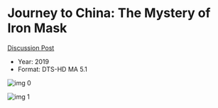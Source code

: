 # Journey to China: The Mystery of Iron Mask

[Discussion Post](https://www.avsforum.com/threads/bass-eq-for-filtered-movies.2995212/post-59933076)

* Year: 2019
* Format: DTS-HD MA 5.1

![img 0](https://i.imgur.com/JjcwIN8.jpg)

![img 1](https://i.imgur.com/VRthHoA.png)

